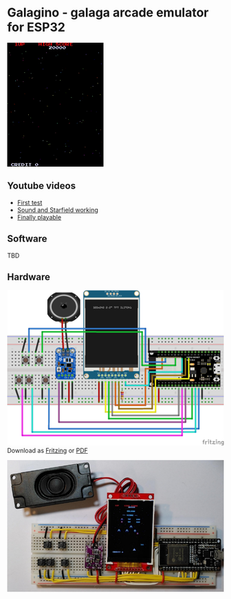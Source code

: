 # Galagino - galaga arcade emulator for ESP32

![Galagino screencast](images/galagino.gif)

## Youtube videos

* [First test](https://www.youtube.com/shorts/LZRI6izM8XM)
* [Sound and Starfield working](https://www.youtube.com/shorts/8uNSv0aRtgY)
* [Finally playable](https://www.youtube.com/shorts/wqnJzOAAths)

## Software

TBD

## Hardware

![Breadboard scheme](images/galagino_bb.png)
Download as [Fritzing](images/galagino_bb.fzz) or [PDF](images/galagino_bb.pdf)


![Breadboard photo](images/galagino_breadboard.jpeg)
